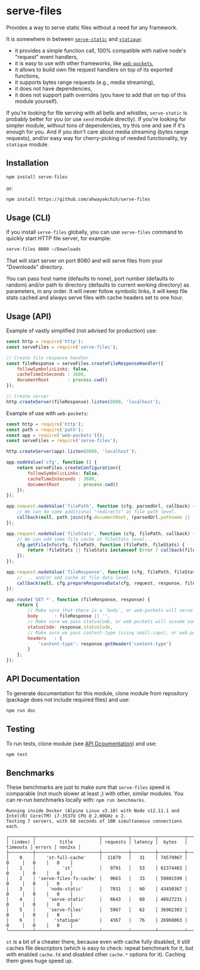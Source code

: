 serve-files
===========

Provides a way to serve static files without a need for any framework.

It is somewhere in between [`serve-static`](https://github.com/expressjs/serve-static) and [`statique`](https://github.com/IonicaBizau/statique):

- it provides a simple function call, 100% compatible with native node's "request" event handlers,
- it is easy to use with other frameworks, like [`web-pockets`](https://github.com/grncdr/web-pockets),
- it allows to build own file request handlers on top of its exported functions,
- it supports bytes range requests (e.g., media streaming),
- it does not have dependencies,
- it does not support path overrides (you have to add that on top of this module yourself).
 
If you're looking for file serving with all bells and whistles, `serve-static` is probably better for you (or use `send` module directly).
If you're looking for simpler module, without tons of dependencies, try this one and see if it's enough for you.
And if you don't care about media streaming (bytes range requests), and/or easy way for cherry-picking of needed functionality, try `statique` module.


## Installation

```sh
npm install serve-files
```

or:

```sh
npm install https://github.com/ahwayakchih/serve-files
```


## Usage (CLI)

If you install `serve-files` globally, you can use `serve-files` command to quickly start HTTP file server, for example:

```sh
serve-files 8080 ~/Downloads
```

That will start server on port 8080 and will serve files from your "Downloads" directory.

You can pass host name (defaults to none), port number (defaults to random) and/or path to directory (defaults to current working directory) as parameters, in any order.
It will never follow symbolic links, it will keep file stats cached and always serve files with cache headers set to one hour.


## Usage (API)

Example of vastly simplified (not advised for production) use:

```javascript
const http = require('http');
const serveFiles = require('serve-files');

// Create file response handler
const fileResponse = serveFiles.createFileResponseHandler({
	followSymbolicLinks: false,
	cacheTimeInSeconds : 3600,
	documentRoot       : process.cwd()
});

// Create server
http.createServer(fileResponse).listen(8080, 'localhost');
```

Example of use with `web-pockets`:

```javascript
const http = require('http');
const path = require('path');
const app = require('web-pockets')();
const serveFiles = require('serve-files');

http.createServer(app).listen(8080, 'localhost');

app.nodeValue('cfg', function () {
	return serveFiles.createConfiguration({
		followSymbolicLinks: false,
		cacheTimeInSeconds : 3600,
		documentRoot       : process.cwd()
	});
});

app.request.nodeValue('filePath', function (cfg, parsedUrl, callback) {
	// We can do some additional "redirects" at file path level.
	callback(null, path.join(cfg.documentRoot, (parsedUrl.pathname || '/')));
});

app.request.nodeValue('fileStats', function (cfg, filePath, callback) {
	// We can add some file cache at fileStats level...
	cfg.getFileInfo(cfg, filePath, function (filePath, fileStats) {
		return !fileStats || fileStats instanceof Error ? callback(fileStats) : callback(null, fileStats);
	});
});

app.request.nodeValue('fileResponse', function (cfg, filePath, fileStats, request, response, callback) {
	// ... and/or add cache at file data level.
	callback(null, cfg.prepareResponseData(cfg, request, response, filePath, fileStats));
});

app.route('GET *', function (fileResponse, response) {
	return {
		// Make sure that there is a `body`, or web-pockets will serve fileResponse as JSON object.
		body      : fileResponse || '',
		// Make sure we pass statusCode, or web-pockets will assume some default.
		statusCode: response.statusCode,
		// Make sure we pass content-type (using small-caps), or web-pockets will assume default.
		headers   : {
			'content-type': response.getHeader('content-type')
		}
	};
});
```

## API Documentation

To generate documentation for this module, clone module from repository (package does not include required files) and use:

```sh
npm run doc
```

## Testing

To run tests, clone module (see [API Dcoumentation](#API-Documentation)) and use:

```sh
npm test
```

## Benchmarks

These benchmarks are just to make sure that `serve-files` speed is comparable (not much slower at least ;) with other, similar modules.
You can re-run benchmarks locally with: `npm run benchmarks`.

```
Running inside Docker (Alpine Linux v3.10) with Node v12.11.1 and Intel(R) Core(TM) i7-3537U CPU @ 2.00GHz x 2.
Testing 7 servers, with 60 seconds of 100 simultaneous connections each.

┌─────────┬────────────────────────┬──────────┬─────────┬──────────┬──────────┬────────┬────────┐
│ (index) │         title          │ requests │ latency │  bytes   │ timeouts │ errors │ non2xx │
├─────────┼────────────────────────┼──────────┼─────────┼──────────┼──────────┼────────┼────────┤
│    0    │    'st-full-cache'     │  11879   │   31    │ 74579967 │    0     │   0    │   0    │
│    1    │          'st'          │   9791   │   53    │ 61374463 │    0     │   0    │   0    │
│    2    │ 'serve-files-fs-cache' │   9663   │   33    │ 59801599 │    0     │   0    │   0    │
│    3    │     'node-static'      │   7031   │   60    │ 43450367 │    0     │   0    │   0    │
│    4    │     'serve-static'     │   6643   │   60    │ 40927231 │    0     │   0    │   0    │
│    5    │     'serve-files'      │   5967   │   62    │ 36962303 │    0     │   0    │   0    │
│    6    │       'statique'       │   4367   │   76    │ 26968063 │    0     │   0    │   0    │
└─────────┴────────────────────────┴──────────┴─────────┴──────────┴──────────┴────────┴────────┘
```

`st` is a bit of a cheater there, because even with cache fully disabled, it still caches file descriptors (which is easy to check: repeat benchmark for it, but with enabled `cache.fd` and disabled other `cache.*` options for it). Caching them gives huge speed up.
